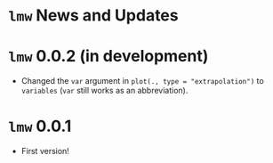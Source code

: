 `lmw` News and Updates
======

# `lmw` 0.0.2 (in development)

* Changed the `var` argument in `plot(., type = "extrapolation")` to `variables` (`var` still works as an abbreviation).

# `lmw` 0.0.1

* First version!
